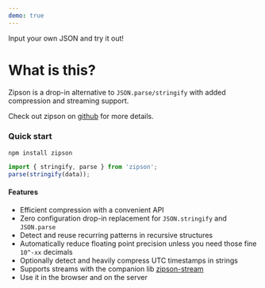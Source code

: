 ```yaml
---
demo: true
---
```


Input your own JSON and try it out!

# What is this?
Zipson is a drop-in alternative to `JSON.parse/stringify` with added compression and streaming support.

Check out zipson on [github](https://github.com/jgranstrom/zipson) for more details.

### Quick start

```
npm install zipson
```

```javascript
import { stringify, parse } from 'zipson';
parse(stringify(data));
```

#### Features

- Efficient compression with a convenient API
- Zero configuration drop-in replacement for `JSON.stringify` and `JSON.parse`
- Detect and reuse recurring patterns in recursive structures
- Automatically reduce floating point precision unless you need those fine `10^-xx` decimals
- Optionally detect and heavily compress UTC timestamps in strings
- Supports streams with the companion lib [zipson-stream](https://github.com/jgranstrom/zipson-stream)
- Use it in the browser and on the server
